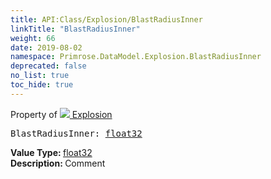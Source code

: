 ```yaml
---
title: API:Class/Explosion/BlastRadiusInner
linkTitle: "BlastRadiusInner"
weight: 66
date: 2019-08-02
namespace: Primrose.DataModel.Explosion.BlastRadiusInner
deprecated: false
no_list: true
toc_hide: true
---
```

Property of <a href="/docs/api-reference/Class/Explosion"><img src="/icons/silk/deathstar.png"/>&nbsp;Explosion</a>
<pre class="method-declaration">
BlastRadiusInner: <a class="type" href="/docs/api-reference/System/Primitives#single">float32</a></pre>
<b>Value Type: </b>
<a class="type" href="/docs/api-reference/System/Primitives#single">float32</a>
<br/>
<b>Description: </b>
Comment

